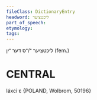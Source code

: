 ```yaml
---
fileClass: DictionaryEntry
headword: ליכטציִער
part_of_speech: 
etymology: 
tags: 
---
```

ליכטציִער
־/־ס
דער
־ין
(fem.)

CENTRAL
========

láxcìˑɛ {POLAND, Wolbrom, 50196}